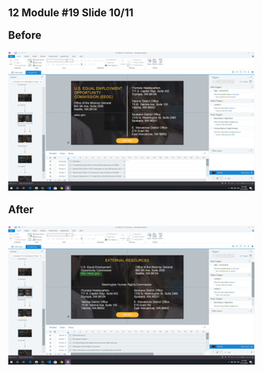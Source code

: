 <h2> 12 Module #19 Slide 10/11

Before


![Image Before](https://github.com/KantolaTraining/HarassmentPrevention/blob/master/WA/IMAGES/SCM19S10.png)

After

![Image Before](https://github.com/KantolaTraining/HarassmentPrevention/blob/master/WA/IMAGES/SCM19S10A.png)
